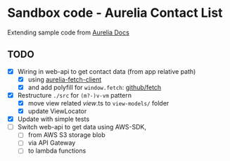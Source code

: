# Sandbox code - Aurelia Contact List
Extending sample code from [Aurelia Docs](http://aurelia.io/hub.html#/doc/article/aurelia/framework/latest/contact-manager-tutorial/1)
## TODO

- [x] Wiring in web-api to get contact data (from app relative path) 
  - [x] using [aurelia-fetch-client](http://aurelia.io/hub.html#/doc/article/aurelia/fetch-client/latest/http-services/1)
  - [x] and add polyfill for `window.fetch`: [github/fetch](https://github.com/github/fetch)
- [x] Restructure `./src` for `(m?-)v-vm` pattern
  - [x] move view related *view*.ts to `view-models/` folder
  - [x] update ViewLocator
- [x] Update with simple tests
- [ ] Switch web-api to get data using AWS-SDK, 
  - [ ] from AWS S3 storage blob
  - [ ] via API Gateway
  - [ ] to lambda functions
